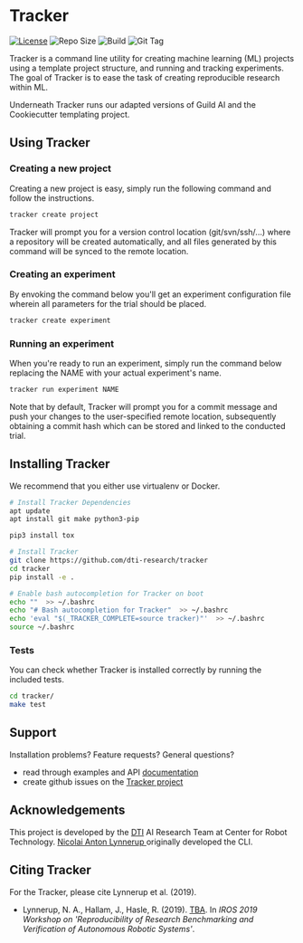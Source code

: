 # Tracker

[![License](https://img.shields.io/badge/License-BSD%203--Clause-blue.svg)](LICENSE)
![Repo Size](https://img.shields.io/github/repo-size/dti-research/tracker)
![Build](https://img.shields.io/travis/dti-research/tracker)
![Git Tag](https://img.shields.io/github/tag-date/dti-research/tracker)

Tracker is a command line utility for creating machine learning (ML) projects using a template project structure, and running and tracking experiments. The goal of Tracker is to ease the task of creating reproducible research within ML.

Underneath Tracker runs our adapted versions of Guild AI and the Cookiecutter templating project.

## Using Tracker

### Creating a new project

Creating a new project is easy, simply run the following command and follow the instructions.

```bash
tracker create project
```

Tracker will prompt you for a version control location (git/svn/ssh/...) where a repository will be created automatically, and all files generated by this command will be synced to the remote location. 


### Creating an experiment

By envoking the command below you'll get an experiment configuration file wherein all parameters for the trial should be placed.

```bash
tracker create experiment
```

### Running an experiment

When you're ready to run an experiment, simply run the command below replacing the NAME with your actual experiment's name.

```bash
tracker run experiment NAME
```

Note that by default, Tracker will prompt you for a commit message and push your changes to the user-specified remote location, subsequently obtaining a commit hash which can be stored and linked to the conducted trial. 


## Installing Tracker

We recommend that you either use virtualenv or Docker.

```bash
# Install Tracker Dependencies
apt update
apt install git make python3-pip

pip3 install tox

# Install Tracker
git clone https://github.com/dti-research/tracker
cd tracker
pip install -e .

# Enable bash autocompletion for Tracker on boot
echo ""  >> ~/.bashrc
echo "# Bash autocompletion for Tracker"  >> ~/.bashrc
echo 'eval "$(_TRACKER_COMPLETE=source tracker)"'  >> ~/.bashrc
source ~/.bashrc
```


### Tests

You can check whether Tracker is installed correctly by running the included tests.

```bash
cd tracker/
make test
```

## Support

Installation problems? Feature requests? General questions?
* read through examples and API [documentation](./docs)
* create github issues on the [Tracker project](https://github.com/dti-research/tracker)

## Acknowledgements

This project is developed by the [DTI](https://www.dti.dk/) AI Research Team at Center for Robot Technology. [Nicolai Anton Lynnerup
](https://github.com/nily-dti) originally developed the CLI.

## Citing Tracker

For the Tracker, please cite Lynnerup et al. (2019).

* Lynnerup, N. A., Hallam, J., Hasle, R. (2019). [TBA](). In *IROS 2019 Workshop on 'Reproducibility of Research Benchmarking and Verification of Autonomous Robotic Systems'*.
